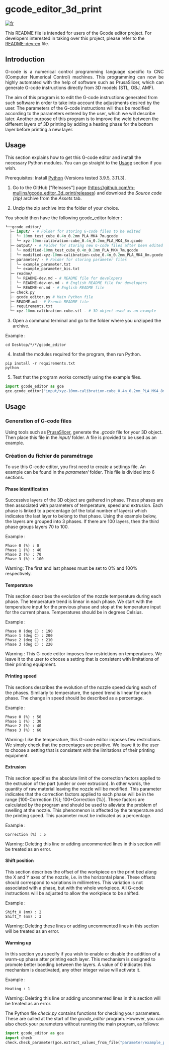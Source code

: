 # gcode_editor_3d_print

[![fr](https://img.shields.io/badge/lang-fr-blue.svg)](https://github.com/m-mullins/gcode_editor_3d_print/blob/main/README.md)

This README file is intended for users of the Gcode editor project. For developers interested in taking over this 
project, please refer to the [README-dev-en](README-dev-en.md) file.

## Introduction

<p align="justify">
G-code is a numerical control programming language specific to CNC (Computer Numerical Control) machines. This 
programming can now be highly automated with the help of software such as PrusaSlicer, which can generate G-code 
instructions directly from 3D models (STL, OBJ, AMF).

The aim of this program is to edit the G-code instructions generated from such software in order to take into account 
the adjustments desired by the user. The parameters of the G-code instructions will thus be modified according to the 
parameters entered by the user, which we will describe later. Another purpose of this program is to improve the weld 
between the different layers of 3D printing by adding a heating phase for the bottom layer before printing a new layer.
</p>

## Usage

This section explains how to get this G-code editor and install the necessary Python modules. 
You can go straight to the [Usage](#usage) section if you wish.

Prerequisites: Install [Python](https://www.python.org/downloads/) (Versions tested 3.9.5, 3.11.3).

1. Go to the GitHub ["Releases"] page (https://github.com/m-mullins/gcode_editor_3d_print/releases) and download the
*Source code (zip)* archive from the *Assets* tab.

2. Unzip the zip archive into the folder of your choice.

You should then have the following gcode_editor folder :

````graphql
└──gcode_editor/
  ├─ input/ - # Folder for storing G-code files to be edited
  │  └─ 10mm_test_cube_0.4n_0.2mm_PLA_MK4_7m.gcode
  │  └─ xyz-10mm-calibration-cube_0.4n_0.2mm_PLA_MK4_8m.gcode
  ├─ output/ - # Folder for storing new G-code files after been edited
  │  └─ modified-10mm_test_cube_0.4n_0.2mm_PLA_MK4_7m.gcode
  │  └─ modified-xyz-10mm-calibration-cube_0.4n_0.2mm_PLA_MK4_8m.gcode  
  ├─ parameter/ - # Folder for storing parameter files
  │  └─ example_parameter.txt
  │  └─ example_parameter_bis.txt
  ├─ readme/
  │  └─ README-dev.md - # README file for developers
  │  └─ README-dev-en.md - # English README file for developers
  │  └─ README-en.md - # English README file
  ├─ check.py
  ├─ gcode_editor.py # Main Python file
  ├─ README.md - # French README file
  ├─ requirements.txt
  └─ xyz-10mm-calibration-cube.stl - # 3D object used as an example
````

3. Open a command terminal and go to the folder where you unzipped the archive.

Example :
````commandline
cd Desktop/*/*/gcode_editor
````

4. Install the modules required for the program, then run Python.

````commandline
pip install -r requirements.txt
python
````

5. Test that the program works correctly using the example files.

````python
import gcode_editor as gce
gce.gcode_editor("input/xyz-10mm-calibration-cube_0.4n_0.2mm_PLA_MK4_8m.gcode", "parameter/example_parameter.txt")
````

## Usage

### Generation of G-code files

Using tools such as [PrusaSlicer](https://www.prusa3d.com/page/prusaslicer_424/), generate the *.gcode* file for your 3D
object. Then place this file in the *input/* folder. A file is provided to be used as an example.

### Création du fichier de paramétrage

To use this G-code editor, you first need to create a settings file. An example can be found in the *parameter/* 
folder. This file is divided into 6 sections.

#### Phase identification

Successive layers of the 3D object are gathered in phase. These phases are then associated with parameters of
temperature, speed and extrusion. Each phase is linked to a percentage (of the total number of layers) which indicates 
the last layer to belong to that phase. Using the example below, the layers are grouped into 3 phases. If there are 100 
layers, then the third phase groups layers 70 to 100.

Example :
````text
Phase 0 (%) : 0
Phase 1 (%) : 40
Phase 2 (%) : 70
Phase 3 (%) : 100
````

Warning: The first and last phases must be set to 0% and 100% respectively.

#### Temperature

This section describes the evolution of the nozzle temperature during each phase. The temperature trend is linear
in each phase. We start with the temperature input for the previous phase and stop at the temperature input for 
the current phase. Temperatures should be in degrees Celsius.

Example :
````text
Phase 0 (deg C) : 190
Phase 1 (deg C) : 200
Phase 2 (deg C) : 210
Phase 3 (deg C) : 220
````

Warning : This G-code editor imposes few restrictions on temperatures. We leave it to the user to choose a setting that 
is consistent with limitations of their printing equipment.

#### Printing speed

This sections describes the evolution of the nozzle speed during each of the phases. Similarly to temperature, the 
speed trend is linear for each phase. The change in speed should be described as a percentage.

Example :
````text
Phase 0 (%) : 50
Phase 1 (%) : 30
Phase 2 (%) : 40
Phase 3 (%) : 60
````

Warning: Like the temperature, this G-code editor imposes few restrictions. We simply check that the percentages are 
positive. We leave it to the user to choose a setting that is consistent with the limitations of their printing 
equipment.

#### Extrusion

This section specifies the absolute limit of the correction factors applied to the extrusion of the part (under or 
over extrusion). In other words, the quantity of raw material leaving the nozzle will be modified. This parameter 
indicates that the correction factors applied to each phase will be in the range 
[100-Correction (%); 100+Correction (%)]. These factors are calculated by the program and should be used to alleviate 
the problem of swelling at the nozzle. This phenomenon is affected by the temperature and the printing speed. This 
parameter must be indicated as a percentage.

Example :
````text
Correction (%) : 5
````

Warning: Deleting this line or adding uncommented lines in this section will be treated as an error.

#### Shift position

This section describes the offset of the workpiece on the print bed along the X and Y axes of the nozzle, i.e. in the 
horizontal plane. These offsets should correspond to variations in millimetres. This variation is not associated with 
a phase, but with the whole workpiece.  All G-code instructions will be adjusted to allow the workpiece to be shifted.

Example :
````text
Shift_X (mm) : 2
Shift_Y (mm) : 3
````

Warning: Deleting these lines or adding uncommented lines in this section will be treated as an error.

#### Warming up

In this section you specify if you wish to enable or disable the addition of a warm-up phase after printing each layer.
This mechanism is designed to promote better bonding between the layers. A value of 0 indicates this mechanism is 
deactivated, any other integer value will activate it.

Example :
````text
Heating : 1
````

Warning: Deleting this line or adding uncommented lines in this section will be treated as an error.

The Python file *check.py* contains functions for checking your parameters. These are called at the start of the
*gcode_editor* program. However, you can also check your parameters without running the main program, as follows:

````python
import gcode_editor as gce
import check
check.check_parameter(gce.extract_values_from_file("parameter/example_parameter_bis.txt"))
````